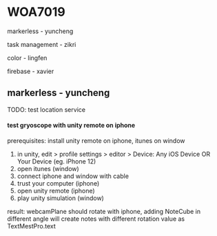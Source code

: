 # WOA7019

markerless - yuncheng

task management - zikri

color - lingfen

firebase - xavier

## markerless - yuncheng

TODO: test location service

#### test gryoscope with unity remote on iphone

prerequisites: install unity remote on iphone, itunes on window

1. in unity, edit > profile settings > editor > Device: Any iOS Device OR Your Device (eg. iPhone 12)
2. open itunes (window)
3. connect iphone and window with cable
4. trust your computer (iphone)
5. open unity remote (iphone)
6. play unity simulation (window)

result: webcamPlane should rotate with iphone, adding NoteCube in different angle will create notes with different rotation value as TextMestPro.text
